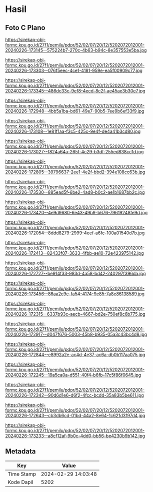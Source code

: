 # Hasil

## Foto C Plano

https://sirekap-obj-formc.kpu.go.id/27f1/pemilu/pdpr/52/02/07/20/12/5202072012001-20240226-173145--575224b7-270c-4b63-b94c-8e357553e5ba.jpg

https://sirekap-obj-formc.kpu.go.id/27f1/pemilu/pdpr/52/02/07/20/12/5202072012001-20240226-173303--076f5eec-4ce1-4181-959e-ea5f00909c77.jpg

https://sirekap-obj-formc.kpu.go.id/27f1/pemilu/pdpr/52/02/07/20/12/5202072012001-20240226-173345--486dc33c-9ef8-4ecd-8c2f-ae45ae3b30e7.jpg

https://sirekap-obj-formc.kpu.go.id/27f1/pemilu/pdpr/52/02/07/20/12/5202072012001-20240226-172948--4bb5a1ba-bd61-49e7-90b5-7ee9b6ef33f9.jpg

https://sirekap-obj-formc.kpu.go.id/27f1/pemilu/pdpr/52/02/07/20/12/5202072012001-20240226-173108--1e81f1aa-f3c5-425c-9e4f-de4a41b3cd80.jpg

https://sirekap-obj-formc.kpu.go.id/27f1/pemilu/pdpr/52/02/07/20/12/5202072012001-20240226-173027--f824a64a-265f-4c29-b3df-255ed838cc1d.jpg

https://sirekap-obj-formc.kpu.go.id/27f1/pemilu/pdpr/52/02/07/20/12/5202072012001-20240226-172805--39796637-2ee1-4e2f-bbd2-394e108cc63b.jpg

https://sirekap-obj-formc.kpu.go.id/27f1/pemilu/pdpr/52/02/07/20/12/5202072012001-20240226-173530--885ead5f-6be2-4ad8-b0c2-ae1b1687bb2c.jpg

https://sirekap-obj-formc.kpu.go.id/27f1/pemilu/pdpr/52/02/07/20/12/5202072012001-20240226-173420--4e9d9680-6e43-49b9-b676-79619248fe9d.jpg

https://sirekap-obj-formc.kpu.go.id/27f1/pemilu/pdpr/52/02/07/20/12/5202072012001-20240226-172054--8ddd8279-2999-4eef-a6fc-100a01540d7b.jpg

https://sirekap-obj-formc.kpu.go.id/27f1/pemilu/pdpr/52/02/07/20/12/5202072012001-20240226-172413--82433f07-3633-4fbb-ae10-72e423975142.jpg

https://sirekap-obj-formc.kpu.go.id/27f1/pemilu/pdpr/52/02/07/20/12/5202072012001-20240226-172727--be914f33-983d-4a58-bd42-240297f396da.jpg

https://sirekap-obj-formc.kpu.go.id/27f1/pemilu/pdpr/52/02/07/20/12/5202072012001-20240226-173456--86aa2c9e-fa54-4174-9e85-7a8e86138589.jpg

https://sirekap-obj-formc.kpu.go.id/27f1/pemilu/pdpr/52/02/07/20/12/5202072012001-20240226-172315--6337b93c-aecb-4667-bd2e-750ef8c6b775.jpg

https://sirekap-obj-formc.kpu.go.id/27f1/pemilu/pdpr/52/02/07/20/12/5202072012001-20240226-172917--d047f676-5003-45b8-b935-05a3c43bc4d8.jpg

https://sirekap-obj-formc.kpu.go.id/27f1/pemilu/pdpr/52/02/07/20/12/5202072012001-20240226-172844--e8992a2e-ac4d-4e37-ac6a-db0b117aa075.jpg

https://sirekap-obj-formc.kpu.go.id/27f1/pemilu/pdpr/52/02/07/20/12/5202072012001-20240226-172245--19a5ca0a-d551-40f4-b6fb-17c5f86f0645.jpg

https://sirekap-obj-formc.kpu.go.id/27f1/pemilu/pdpr/52/02/07/20/12/5202072012001-20240226-172342--90d6d1e6-d6f2-4fcc-bcdd-35a83b5be611.jpg

https://sirekap-obj-formc.kpu.go.id/27f1/pemilu/pdpr/52/02/07/20/12/5202072012001-20240226-172643--cb3db6cd-01bd-44a2-8e64-1c621d3f97d4.jpg

https://sirekap-obj-formc.kpu.go.id/27f1/pemilu/pdpr/52/02/07/20/12/5202072012001-20240226-173233--a8cf12af-9b0c-4dd0-bb56-be4230b9b142.jpg


## Metadata

| Key        | Value               |
| ---------- | ------------------- |
| Time Stamp | 2024-02-29 14:03:48 |
| Kode Dapil | 5202                |



